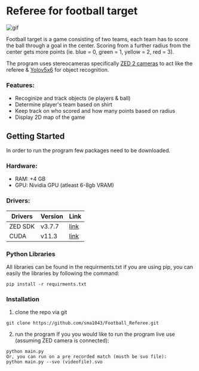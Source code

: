 # Referee for football target
![gif](https://user-images.githubusercontent.com/91667636/190073399-196e78a7-a5d2-4518-9e43-3446b59eb734.gif)

Football target is a game consisting of two teams, each team has to score the ball through a goal in the center. Scoring from a further radius from the center gets more points (ie. blue = 0, green = 1, yellow = 2, red = 3).

The program uses stereocameras specifically [ZED 2 cameras](https://www.stereolabs.com/zed-2/) to act like the referee & [Yolov5x6](https://github.com/ultralytics/yolov5) for object recognition.

### Features:
- Recoginize and track objects (ie players & ball)
- Determine player's team based on shirt
- Keep track on who scored and how many points based on radius
- Display 2D map of the game

## Getting Started
In order to run the program few packages need to be downloaded.

### Hardware:
- RAM: +4 GB
- GPU: Nividia GPU (atleast 6-8gb VRAM)

### Drivers:
| Drivers  | Version | Link|
| ------------- | ------------- | ------------- |
| ZED SDK  | v3.7.7  | [link](https://www.stereolabs.com/developers/release/)  |
| CUDA  | v11.3  | [link](https://developer.nvidia.com/cuda-downloads)  |

### Python Libraries
All libraries can be found in the requirments.txt if you are using pip, you can easily the libraries by following the command:
```
pip install -r requirments.txt
```
### Installation
1. clone the repo via git
```
git clone https://github.com/sma1043/Football_Referee.git
```
2. run the program
If you you would like to run the program live use (assuming ZED camera is connected):
```
python main.py
Or, you can run on a pre recorded match (musth be svo file):
python main.py --svo (videofile).svo
```
